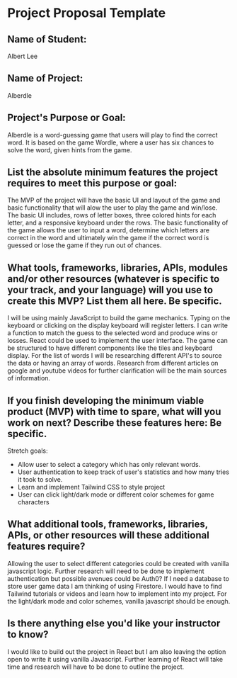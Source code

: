 # Project Proposal Template

## Name of Student: 

Albert Lee

## Name of Project:

Alberdle 

## Project's Purpose or Goal: 

Alberdle is a word-guessing game that users will play to find the correct word. It is based on the game Wordle, where a user has six chances to solve the word, given hints from the game.

## List the absolute minimum features the project requires to meet this purpose or goal:

The MVP of the project will have the basic UI and layout of the game and basic functionality that will alow the user to play the game and win/lose. The basic UI includes, rows of letter boxes, three colored hints for each letter, and a responsive keyboard under the rows. The basic functionality of the game allows the user to input a word, determine which letters are correct in the word and ultimately win the game if the correct word is guessed or lose the game if they run out of chances. 

## What tools, frameworks, libraries, APIs, modules and/or other resources (whatever is specific to your track, and your language) will you use to create this MVP? List them all here. Be specific.

I will be using mainly JavaScript to build the game mechanics. Typing on the keyboard or clicking on the display keyboard will register letters. I can write a function to match the guess to the selected word and produce wins or losses. React could be used to implement the user interface. The game can be structured to have different components like the tiles and keyboard display. For the list of words I will be researching different API's to source the data or having an array of words. Research from different articles on google and youtube videos for further clarification will be the main sources of information. 

## If you finish developing the minimum viable product (MVP) with time to spare, what will you work on next? Describe these features here: Be specific.

Stretch goals: 

  - Allow user to select a category which has only relevant words. 
  - User authentication to keep track of user's statistics and how many tries it took to solve. 
  - Learn and implement Tailwind CSS to style project
  - User can click light/dark mode or different color schemes for game characters

## What additional tools, frameworks, libraries, APIs, or other resources will these additional features require?

Allowing the user to select different categories could be created with vanilla javascript logic. Further research will need to be done to implement authentication but possible avenues could be Auth0? If I need a database to store user game data I am thinking of using Firestore. I would have to find Tailwind tutorials or videos and learn how to implement into my project. For the light/dark mode and color schemes, vanilla javascript should be enough. 

## Is there anything else you'd like your instructor to know?
I would like to build out the project in React but I am also leaving the option open to write it using vanilla Javascript. Further learning of React will take time and research will have to be done to outline the project.